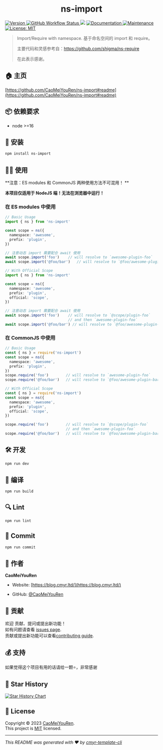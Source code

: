 <h1 align="center">ns-import </h1>
<p>
  <a href="https://www.npmjs.com/package/ns-import" target="_blank">
    <img alt="Version" src="https://img.shields.io/npm/v/ns-import.svg">
  </a>
  <a href="https://github.com/CaoMeiYouRen/ns-import/actions?query=workflow%3ARelease" target="_blank">
    <img alt="GitHub Workflow Status" src="https://img.shields.io/github/actions/workflow/status/CaoMeiYouRen/ns-import/release.yml?branch=master">
  </a>
  <img src="https://img.shields.io/badge/node-%3E%3D16-blue.svg" />
  <a href="https://github.com/CaoMeiYouRen/ns-import#readme" target="_blank">
    <img alt="Documentation" src="https://img.shields.io/badge/documentation-yes-brightgreen.svg" />
  </a>
  <a href="https://github.com/CaoMeiYouRen/ns-import/graphs/commit-activity" target="_blank">
    <img alt="Maintenance" src="https://img.shields.io/badge/Maintained%3F-yes-green.svg" />
  </a>
  <a href="https://github.com/CaoMeiYouRen/ns-import/blob/master/LICENSE" target="_blank">
    <img alt="License: MIT" src="https://img.shields.io/badge/License-MIT-yellow.svg" />
  </a>
</p>


> Import/Require with namespace. 基于命名空间的 import 和 require。
>
> 主要代码和灵感参考自：https://github.com/shigma/ns-require 
>
> 在此表示感谢。

## 🏠 主页

[https://github.com/CaoMeiYouRen/ns-import#readme](https://github.com/CaoMeiYouRen/ns-import#readme)

## 📦 依赖要求


- node >=16

## 🚀 安装

```sh
npm install ns-import
```

## 👨‍💻 使用

**注意：ES modules  和 CommonJS 两种使用方法不可混用！ **

**本项目仅适用于 NodeJS 端！无法在浏览器中运行！**

### 在 ES modules 中使用

```ts
// Basic Usage
import { ns } from 'ns-import'

const scope = ns({
  namespace: 'awesome',
  prefix: 'plugin',
})

// 注意动态 import 需要配合 await 使用
await scope.import('foo')    // will resolve to `awesome-plugin-foo`
await scope.import('@foo/bar')   // will resolve to `@foo/awesome-plugin-bar`

// With Official Scope
import { ns } from 'ns-import'

const scope = ns({
  namespace: 'awesome',
  prefix: 'plugin',
  official: 'scope',
})

// 注意动态 import 需要配合 await 使用
await scope.import('foo')    // will resolve to `@scope/plugin-foo`
       						 // and then `awesome-plugin-foo`
await scope.import('@foo/bar') // will resolve to `@foo/awesome-plugin-bar`
```

### 在 CommonJS 中使用

```ts
// Basic Usage
const { ns } = require('ns-import')
const scope = ns({
  namespace: 'awesome',
  prefix: 'plugin',
})
scope.require('foo')        // will resolve to `awesome-plugin-foo`
scope.require('@foo/bar')   // will resolve to `@foo/awesome-plugin-bar`

// With Official Scope
const { ns } = require('ns-import')
const scope = ns({
  namespace: 'awesome',
  prefix: 'plugin',
  official: 'scope',
})

scope.require('foo')        // will resolve to `@scope/plugin-foo`
                            // and then `awesome-plugin-foo`
scope.require('@foo/bar')   // will resolve to `@foo/awesome-plugin-bar`

```

## 🛠️ 开发

```sh
npm run dev
```

## 🔧 编译

```sh
npm run build
```

## 🔍 Lint

```sh
npm run lint
```

## 💾 Commit

```sh
npm run commit
```


## 👤 作者


**CaoMeiYouRen**

* Website: [https://blog.cmyr.ltd/](https://blog.cmyr.ltd/)

* GitHub: [@CaoMeiYouRen](https://github.com/CaoMeiYouRen)


## 🤝 贡献

欢迎 贡献、提问或提出新功能！<br />如有问题请查看 [issues page](https://github.com/CaoMeiYouRen/ns-import/issues). <br/>贡献或提出新功能可以查看[contributing guide](https://github.com/CaoMeiYouRen/ns-import/blob/master/CONTRIBUTING.md).

## 💰 支持

如果觉得这个项目有用的话请给一颗⭐️，非常感谢

## 🌟 Star History

[![Star History Chart](https://api.star-history.com/svg?repos=CaoMeiYouRen/ns-import&type=Date)](https://star-history.com/#CaoMeiYouRen/ns-import&Date)

## 📝 License

Copyright © 2023 [CaoMeiYouRen](https://github.com/CaoMeiYouRen).<br />
This project is [MIT](https://github.com/CaoMeiYouRen/ns-import/blob/master/LICENSE) licensed.

***
_This README was generated with ❤️ by [cmyr-template-cli](https://github.com/CaoMeiYouRen/cmyr-template-cli)_
